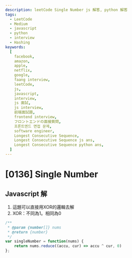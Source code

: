 ```yaml
---
description: leetCode Single Number js 解答, python 解答
tags:
  - LeetCode
  - Medium
  - javascript
  - python
  - interview
  - Hashing
keywords:
  [
    facebook,
    amazon,
    apple,
    netflix,
    google,
    faang interview,
    leetCode,
    js,
    javascript,
    interview,
    js 面試,
    js interview,
    前端面試題,
    frontend interview,
    フロントエンドの面接質問,
    프론트엔드 면접 문제,
    software engineer,
    Longest Consecutive Sequence,
    Longest Consecutive Sequence js ans,
    Longest Consecutive Sequence python ans,
  ]
---
```


# [0136] Single Number

## Javascript 解

1. 這題可以直接用XOR的邏輯去解
2. XOR：不同為1。相同為0

```javascript
/**
 * @param {number[]} nums
 * @return {number}
 */
var singleNumber = function(nums) {
    return nums.reduce((accu, cur) => accu ^ cur, 0)
};
```